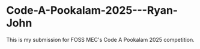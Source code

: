 # Code-A-Pookalam-2025---Ryan-John
This is my submission for FOSS MEC's Code A Pookalam 2025 competition.
